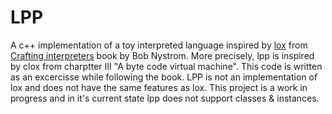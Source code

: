 # LPP 
A c++ implementation of a toy interpreted language inspired by  [lox](https://github.com/munificent/craftinginterpreters) from [Crafting interpreters](http://craftinginterpreters.com/) book by  Bob Nystrom. More precisely, lpp is inspired by clox from charptter III "A byte code virtual machine". This code is written as an excercisse while following the book. LPP is not an implementation of lox and does not have the same features as lox. This project is a work in progress and in it's current state lpp does not support classes & instances.
